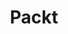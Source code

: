 ---
title: Packt
crosslinks:
- learnmachinelearning
- Rlanguage
- unity_tutorials
- netsecstudents
- opencv
- reactjs
- github
- raspberry_pi
- d3js
- gamedev
- robotics
- arduino
- datasets
- rstats
- node
- quant
- typescript
- pygame
- learnandroid
- PowerShell
---